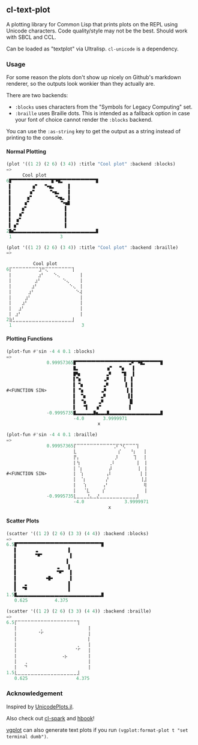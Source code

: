 ## cl-text-plot
A plotting library for Common Lisp that prints plots on the REPL using Unicode characters. Code quality/style may not be the best. Should work with SBCL and CCL.

Can be loaded as "textplot" via Ultralisp. `cl-unicode` is a dependency.

### Usage
For some reason the plots don't show up nicely on Github's markdown renderer, so the outputs look wonkier than they actually are.

There are two backends:
* `:blocks`  uses characters from the "Symbols for Legacy Computing" set.
* `:braille` uses Braille dots. This is intended as a fallback option in case your font of choice cannot render the `:blocks` backend.

You can use the `:as-string` key to get the output as a string instead of printing to the console.

#### Normal Plotting
```lisp
(plot '((1 2) (2 6) (3 4)) :title "Cool plot" :backend :blocks)
=>
      Cool plot
6🬕🬂🬂🬂🬂🬂🬂🬂🬂🬨🬊🬴🬂🬂🬂🬂🬂🬂🬂🬨
 ▌       🬦🬀  🬈🬱     ▐
 ▌      🬦🬀     🬈🬱   ▐
 ▌     🬦🬀        🬈🬱 ▐
 ▌    🬦🬀           🬈🬻
 ▌   🬦🬀             ▐
 ▌  🬦🬀              ▐
 ▌ 🬦🬀               ▐
 ▌🬦🬀                ▐
2🬺🬮🬭🬭🬭🬭🬭🬭🬭🬭🬭🬭🬭🬭🬭🬭🬭🬭🬭🬷
 1                  3
 ```

```lisp
(plot '((1 2) (2 6) (3 4)) :title "Cool plot" :backend :braille)
=>

          Cool plot
6⡏⠉⠉⠉⠉⠉⠉⠉⠉⣹⠛⢍⠉⠉⠉⠉⠉⠉⠉⢹
 ⡇⠀⠀⠀⠀⠀⠀⠀ ⣰⠃⠀ ⠀⠑⢄ ⠀⠀⠀⠀⠀⢸
 ⡇⠀⠀⠀⠀⠀⠀ ⣰⠃⠀⠀  ⠀⠀⠀⠑⢄⠀⠀⠀⢸
 ⡇⠀⠀⠀⠀⠀ ⣰⠃⠀⠀⠀  ⠀⠀⠀⠀⠀⠑⢄⠀⢸
 ⡇⠀⠀⠀⠀ ⣰⠃⠀⠀⠀⠀  ⠀⠀⠀⠀⠀⠀⠀⠑⢼
 ⡇⠀⠀⠀ ⣰⠃⠀⠀⠀⠀⠀  ⠀⠀⠀⠀⠀⠀⠀⠀⢸
 ⡇⠀⠀ ⣰⠃⠀⠀⠀⠀⠀⠀  ⠀⠀⠀⠀⠀⠀⠀⠀⢸
 ⡇⠀ ⣰⠃⠀⠀⠀⠀⠀⠀⠀  ⠀⠀⠀⠀⠀⠀⠀⠀⢸
 ⡇ ⣰⠃⠀⠀⠀⠀⠀⠀⠀⠀  ⠀⠀⠀⠀⠀⠀⠀⠀⢸
2⣷⣃⣀⣀⣀⣀⣀⣀⣀⣀⣀⣀⣀⣀⣀⣀⣀⣀⣀⣸
 1                          3
```

#### Plotting Functions
```lisp
(plot-fun #'sin -4 4 0.1 :blocks)
=>
               0.99957365🬕🬂🬂🬂🬂🬂🬂🬂🬂🬂🬂🬂🬡🬆🬊🬴🬂🬂🬂🬨
                         🬲           🬔  🬁🬓  ▐
                         🬝🬓         🬘    🬨  ▐
                         ▌🬧        🬞🬄     ▌ ▐
                         ▌🬁🬓       🬘      ▐ ▐
#<FUNCTION SIN>          ▌ 🬧      🬞🬄       ▌▐
                         ▌ 🬁🬓     🬘        ▐▐
                         ▌  🬧    🬞🬄         █
                         ▌  🬁▌   🬔          ▐
               -0.9995735🬲🬭🬭🬭🬷🬱🬭🬷🬭🬭🬭🬭🬭🬭🬭🬭🬭🬭🬭🬷
                         -4.0       3.9999971
                                  x
```
```lisp
(plot-fun #'sin -4 4 0.1 :braille)
=>
               0.99957365⡏⠉⠉⠉⠉⠉⠉⠉⠉⠉⠉⠉⢉⠏⠙⢏⠉⠉⠉⢹
                         ⣇⠀⠀⠀ ⠀⠀⠀⠀⠀ ⠀⠀⠀⡎  ⠀⠘⡆⠀⠀⢸
                         ⡟⡄⠀⠀ ⠀⠀⠀⠀⠀ ⠀⠀⡸⠀  ⠀⠀⢹⠀⠀⢸
                         ⡇⢳⠀⠀ ⠀⠀⠀⠀⠀⠀⢀⠇  ⠀⠀⠀⠀⠀⡇⠀⢸
                         ⡇⠈⡆⠀ ⠀⠀⠀⠀⠀⠀⡼⠀  ⠀⠀⠀⠀⠀⢸⠀⢸
#<FUNCTION SIN>          ⡇⠀⢱⠀⠀ ⠀⠀⠀⠀⢠⠇⠀  ⠀⠀⠀⠀⠀⠀⡇⢸
                         ⡇⠀⠈⡆⠀ ⠀⠀⠀⠀⡜⠀ ⠀ ⠀⠀⠀⠀⠀⠀⢸⣸
                         ⡇⠀⠀⢱⠀⠀ ⠀⠀⢠⠃ ⠀⠀ ⠀⠀⠀⠀⠀⠀⠀⢿
                         ⡇⠀⠀⠈⣇⠀ ⠀⠀⡎⠀ ⠀⠀ ⠀⠀⠀⠀⠀⠀⠀⢸
               -0.9995735⣇⣀⣀⣀⣘⣄⣀⣜⣀⣀⣀⣀⣀⣀⣀⣀⣀⣀⣀⣸
                         -4.0               3.9999971
                                      x
```

#### Scatter Plots
```lisp
(scatter '((1 2) (2 6) (3 3) (4 4)) :backend :blocks)
=>
6.5🬕🬂🬂🬂🬂🬂🬂🬂🬂🬂🬂🬂🬂🬂🬂🬂🬂🬂🬂🬨
   ▌       🬏          ▐
   ▌      🬁🬆          ▐
   ▌                  ▐
   ▌               🬏  ▐
   ▌              🬁🬆  ▐
   ▌          🬇🬛      ▐
   ▌  🬞               ▐
   ▌  🬊               ▐
1.5🬲🬭🬭🬭🬭🬭🬭🬭🬭🬭🬭🬭🬭🬭🬭🬭🬭🬭🬭🬷
   0.625          4.375
```
```lisp
(scatter '((1 2) (2 6) (3 3) (4 4)) :backend :braille)
=>
6.5⡏⠉⠉⠉⠉⠉⠉⠉⠉⠉⠉⠉⠉⠉⠉⠉⠉⠉⠉⢹
   ⡇⠀⠀⠀⠀⠀⠀⠀⡀⠀⠀⠀⠀⠀⠀⠀⠀    ⠀⠀⢸
   ⡇⠀⠀⠀⠀⠀⠀⠈⠋⠀⠀⠀⠀⠀⠀⠀⠀    ⠀⠀⢸
   ⡇⠀⠀⠀⠀⠀⠀⠀⠀⠀⠀⠀⠀⠀⠀    ⠀⠀ ⠀⢸
   ⡇⠀⠀⠀⠀⠀⠀⠀⠀⠀⠀    ⠀⠀⠀⠀⠀⡀⠀⠀⢸
   ⡇⠀⠀⠀⠀⠀⠀⠀⠀⠀⠀    ⠀⠀⠀⠀⠈⠋⠀⠀⢸
   ⡇⠀⠀⠀⠀⠀⠀⠀⠀    ⠀⠀⠠⡦⠀⠀⠀⠀⠀⠀⢸
   ⡇⠀⠀⢀⠀⠀⠀⠀⠀⠀⠀    ⠀⠀⠀⠀⠀⠀⠀⠀⢸
   ⡇⠀⠀⠙⠀⠀⠀⠀⠀⠀⠀⠀⠀    ⠀⠀⠀⠀⠀⠀⢸
1.5⣇⣀⣀⣀⣀⣀⣀⣀⣀⣀⣀⣀⣀⣀⣀⣀⣀⣀⣀⣸
   0.625                  4.375
```

### Acknowledgement
Inspired by [UnicodePlots.jl](https://github.com/JuliaPlots/UnicodePlots.jl).

Also check out [cl-spark](https://github.com/tkych/cl-spark) and [hbook](https://github.com/eigenhombre/hbook)!

[vgplot](https://github.com/volkers/vgplot) can also generate text plots if you run `(vgplot:format-plot t "set terminal dumb")`.
